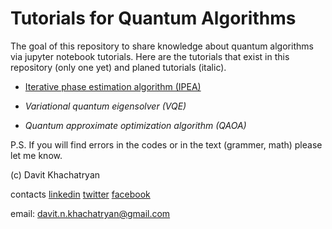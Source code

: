 # Tutorials for Quantum Algorithms
The goal of this repository to share knowledge about quantum algorithms via jupyter notebook tutorials. Here are the tutorials that exist in this repository (only one yet) and planed tutorials (italic). 

* [Iterative phase estimation algorithm (IPEA)](https://github.com/DavitKhach/quantum-algorithms-tutorials/blob/master/iterative_phase_estimation.ipynb)

* *Variational quantum eigensolver (VQE)*

* *Quantum approximate optimization algorithm (QAOA)*

P.S. If you will find errors in the codes or in the text (grammer, math) please let me know.



(c) Davit Khachatryan

contacts [linkedin](https://www.linkedin.com/in/davit-khachatryan-b07383174/) [twitter](https://twitter.com/davit_khach)  [facebook](https://www.facebook.com/davit.khachatryan.773)

email: davit.n.khachatryan@gmail.com




